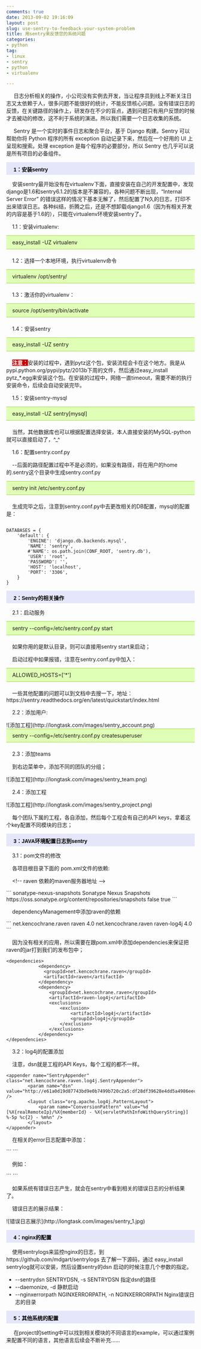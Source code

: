 ```yaml
---
comments: true
date: 2013-09-02 19:16:09
layout: post
slug: use-sentry-to-feedback-your-system-problem
title: 用sentry来反馈您的系统问题
categories:
- python
tag:
- linux
- sentry
- python
- virtualenv

---
```

 
<p> &nbsp;&nbsp;&nbsp;&nbsp; 日志分析相关的操作，小公司没有实例去开发，当让程序员到线上不断关注日志又太依赖于人，很多问题不能很好的统计，不能反馈核心问题。没有错误日志的反馈，在关键路径的操作上，研发存在不少的盲点，遇到问题只有用户反馈的时候才去被动的修改，这不利于系统的演进。所以我们需要一个日志收集的系统。</p>
<p> &nbsp;&nbsp;&nbsp;&nbsp; Sentry 是一个实时的事件日志和聚合平台，基于 Django 构建。Sentry 可以帮助你将 Python 程序的所有 exception 自动记录下来，然后在一个好用的 UI 上呈现和搜索。处理 exception 是每个程序的必要部分，所以 Sentry 也几乎可以说是所有项目的必备组件。</p>
<p style="background-color: rgb(230, 230, 250); height: 25px; width: 100%; padding-top: 9px; font-family: arial,helvetica,sans-serif; font-size: 14px; color: rgb(0, 0, 0);"><span style="font-size:14px;"><strong>&nbsp;&nbsp;&nbsp;&nbsp; 1：安装sentry  
</strong></span></p>
<p> &nbsp;&nbsp;&nbsp;&nbsp;安装sentry最开始没有在virtualenv下面，直接安装在自己的开发配置中，发现django是1.6和sentry6.1.2的版本是不兼容的，各种问题不断出现，“Internal Server Error” 的错误这样的情况下基本无解了，然后配置了N久的日志，打印不出来错误日志。各种纠结，折腾之后，还是不想卸载django1.6（因为有相关开发的内容是基于1.6的），只能在virtualenv环境安装sentry了。</p>

<p> &nbsp;&nbsp;&nbsp;&nbsp;1.1：安装virtualenv:</p>

<div style="border-top: 1px solid rgb(148, 218, 58); border-bottom: 1px solid rgb(148, 218, 58); padding: 9px 0pt 9px 16px; background-color: rgb(224, 255, 182);">
easy_install -UZ virtualenv
</div>
<p style="padding-top:6px;"> &nbsp;&nbsp;&nbsp;&nbsp;1.2：选择一个本地环境，执行virtualenv命令</p>
<div style="border-top: 1px solid rgb(148, 218, 58); border-bottom: 1px solid rgb(148, 218, 58); padding: 9px 0pt 9px 16px; background-color: rgb(224, 255, 182);">
virtualenv /opt/sentry/
</div>
<p style="padding-top:6px;"> &nbsp;&nbsp;&nbsp;&nbsp;1.3：激活你的virtualenv：</p>
<div style="border-top: 1px solid rgb(148, 218, 58); border-bottom: 1px solid rgb(148, 218, 58); padding: 9px 0pt 9px 16px; background-color: rgb(224, 255, 182);">
source /opt/sentry/bin/activate
</div>

<p style="padding-top:6px;"> &nbsp;&nbsp;&nbsp;&nbsp;1.4：安装sentry</p>
<div style="border-top: 1px solid rgb(148, 218, 58); border-bottom: 1px solid rgb(148, 218, 58); padding: 9px 0pt 9px 16px; background-color: rgb(224, 255, 182);">
easy_install -UZ sentry
</div>

<p style="padding-top:6px;"> &nbsp;&nbsp;&nbsp;&nbsp;<b style="background-color:#cc0000;color:#fff;">注意：</b>安装的过程中，遇到pytz这个包，安装流程会卡在这个地方。我是从pypi.python.org/pypi/pytz/2013b下周的文件，然后通过easy_install pytz_*.egg来安装这个包。在安装的过程中，网络一直timeout，需要不断的执行安装命令，后续会自动安装完毕。</p>

<p> &nbsp;&nbsp;&nbsp;&nbsp;1.5：安装sentry-mysql</p>

<div style="border-top: 1px solid rgb(148, 218, 58); border-bottom: 1px solid rgb(148, 218, 58); padding: 9px 0pt 9px 16px; background-color: rgb(224, 255, 182);">
easy_install -UZ sentry[mysql]
</div>

<p style="padding-top:6px;"> &nbsp;&nbsp;&nbsp;&nbsp;当然，其他数据库也可以根据配置选择安装，本人直接安装的MySQL-python就可以直接启动了，^_^</p>
<p> &nbsp;&nbsp;&nbsp;&nbsp;1.6：配置sentry.conf.py</p>
<p> &nbsp;&nbsp;&nbsp;&nbsp;--后面的路径配置过程中不是必须的，如果没有路径，将在用户的home的.sentry这个目录中生成sentry.conf.py</p>

<div style="border-top: 1px solid rgb(148, 218, 58); border-bottom: 1px solid rgb(148, 218, 58); padding: 9px 0pt 9px 16px; background-color: rgb(224, 255, 182);">
sentry init /etc/sentry.conf.py
</div>
<p style="padding-top:6px;"> &nbsp;&nbsp;&nbsp;&nbsp;生成完毕之后，注意到sentry.conf.py中去更改相关的DB配置，mysql的配置是：</p>

<div>
<pre><code>
DATABASES = {
    'default': {
        'ENGINE': 'django.db.backends.mysql',
        'NAME': 'sentry',
        #'NAME': os.path.join(CONF_ROOT, 'sentry.db'),
        'USER': 'root',
        'PASSWORD': '',
        'HOST': 'localhost',
        'PORT': '3306',
    }
}
</code></pre>
</div>

<p style="background-color: rgb(230, 230, 250); height: 25px; width: 100%; padding-top: 9px; font-family: arial,helvetica,sans-serif; font-size: 14px; color: rgb(0, 0, 0);"><span style="font-size:14px;"><strong>&nbsp;&nbsp;&nbsp;&nbsp; 2：Sentry的相关操作 
</strong></span></p>

<p> &nbsp;&nbsp;&nbsp;&nbsp;2.1：启动服务</p>

<div style="border-top: 1px solid rgb(148, 218, 58); border-bottom: 1px solid rgb(148, 218, 58); padding: 9px 0pt 9px 16px; background-color: rgb(224, 255, 182);">
sentry --config=/etc/sentry.conf.py start
</div>

<p style="padding-top:6px;"> &nbsp;&nbsp;&nbsp;&nbsp;如果你用的是默认目录，则可以直接用sentry start来启动；</p>
<p> &nbsp;&nbsp;&nbsp;&nbsp;启动过程中如果报错，注意在sentry.conf.py中加入：</p>
<div style="border-top: 1px solid rgb(148, 218, 58); border-bottom: 1px solid rgb(148, 218, 58); padding: 9px 0pt 9px 16px; background-color: rgb(224, 255, 182);">
ALLOWED_HOSTS=['*'] 
</div>
<p style="padding-top:6px;"> &nbsp;&nbsp;&nbsp;&nbsp;一些其他配置的问题可以到文档中去搜一下，地址：
https://sentry.readthedocs.org/en/latest/quickstart/index.html</p>

<p> &nbsp;&nbsp;&nbsp;&nbsp;2.2：添加用户:</p>
![添加工程](http://longtask.com/images/sentry_account.png)
<div style="border-top: 1px solid rgb(148, 218, 58); border-bottom: 1px solid rgb(148, 218, 58); padding: 9px 0pt 9px 16px; background-color: rgb(224, 255, 182);">
sentry --config=/etc/sentry.conf.py createsuperuser
</div>


<p style="padding-top:6px;"> &nbsp;&nbsp;&nbsp;&nbsp;2.3：添加teams</p>
<p> &nbsp;&nbsp;&nbsp;&nbsp;到右边菜单中，添加不同的团队的分组；</p>
![添加工程](http://longtask.com/images/sentry_team.png)

<p> &nbsp;&nbsp;&nbsp;&nbsp;2.4：添加工程</p>
![添加工程](http://longtask.com/images/sentry_project.png)
<p> &nbsp;&nbsp;&nbsp;&nbsp;每个团队下属的工程，各自添加，然后每个工程会有自己的API keys，拿着这个key配置不同模块的日志；</p>

<p style="background-color: rgb(230, 230, 250); height: 25px; width: 100%; padding-top: 9px; font-family: arial,helvetica,sans-serif; font-size: 14px; color: rgb(0, 0, 0);"><span style="font-size:14px;"><strong>&nbsp;&nbsp;&nbsp;&nbsp; 3：JAVA环境配置日志到sentry
</strong></span></p>
<p> &nbsp;&nbsp;&nbsp;&nbsp;3.1：pom文件的修改</p>
<p> &nbsp;&nbsp;&nbsp;&nbsp;各项目根目录下面的 pom.xml文件的依赖:</p>
<p>&nbsp;&nbsp;&nbsp;&nbsp;&lt;!-- raven 依赖的maven服务器地址 --&gt;</p>
```
<repositories>
        <repository>
            <id>sonatype-nexus-snapshots</id>
            <name>Sonatype Nexus Snapshots</name>
            <url>https://oss.sonatype.org/content/repositories/snapshots</url>
            <releases>
                <enabled>false</enabled>
            </releases>
            <snapshots>
                <enabled>true</enabled>
            </snapshots>
        </repository>
</repositories>
```
<p> &nbsp;&nbsp;&nbsp;&nbsp;dependencyManagement中添加raven的依赖 </p>
```
<dependency>
	<groupId>net.kencochrane.raven</groupId>
	<artifactId>raven</artifactId>
	<version>4.0</version>
</dependency>
<dependency>
	<groupId>net.kencochrane.raven</groupId>
	<artifactId>raven-log4j</artifactId>
	<version>4.0</version>
</dependency>
```
<p> &nbsp;&nbsp;&nbsp;&nbsp;因为没有相关的应用，所以需要在跟pom.xml中添加dependencies来保证把raven的jar打到我们的发布包中；</p>

```
<dependencies>
            <dependency>
              <groupId>net.kencochrane.raven</groupId>
              <artifactId>raven</artifactId>
            </dependency>
            <dependency>
                <groupId>net.kencochrane.raven</groupId>
                <artifactId>raven-log4j</artifactId>
                <exclusions>
                    <exclusion>
                        <artifactId>log4j</artifactId>
                        <groupId>log4j</groupId>
                    </exclusion>
                </exclusions>
            </dependency>
</dependencies>
```
<p> &nbsp;&nbsp;&nbsp;&nbsp;3.2：log4j的配置添加</p>

<p> &nbsp;&nbsp;&nbsp;&nbsp;注意，dsn就是工程的API Keys，每个工程的都不一样。</p>

```
<appender name="SentryAppender" class="net.kencochrane.raven.log4j.SentryAppender">
        <param name="dsn" value="http://e61a0d19d87743bd9e0b7499b720c2a5:df28df39628e4dd5a4986eecf4923851@192.168.100.11:9000/1" />
        <layout class="org.apache.log4j.PatternLayout">
            <param name="ConversionPattern" value="%d [%X{realRemoteIp}/%X{memberId} - %X{servletPathInfoWithQueryString}] %-5p %c{2} - %m%n" />
        </layout>
</appender>
```
<p> &nbsp;&nbsp;&nbsp;&nbsp;在相关的error日志配置中添加：</p>
```
<appender-ref ref="SentryAppender" />
```

<p> &nbsp;&nbsp;&nbsp;&nbsp;例如：</p>
```
<logger name="com.okhqb.canvas" additivity="false">
        <level value="INFO" />
        <appender-ref ref="CANVAS-DEFAULT-APPENDER" />
        <appender-ref ref="ERROR-APPENDER" />
        <appender-ref ref="SentryAppender" />
</logger>
```
<p> &nbsp;&nbsp;&nbsp;&nbsp;如果系统有错误日志产生，就会在sentry中看到相关的错误日志的分析结果了。</p>

<p> &nbsp;&nbsp;&nbsp;&nbsp;错误日志的展示结果：
</p>
![错误日志展示](http://longtask.com/images/sentry_1.jpg)

<p style="background-color: rgb(230, 230, 250); height: 25px; width: 100%; padding-top: 9px; font-family: arial,helvetica,sans-serif; font-size: 14px; color: rgb(0, 0, 0);"><span style="font-size:14px;"><strong>&nbsp;&nbsp;&nbsp;&nbsp; 4：nginx的配置
</strong></span></p>

<p> &nbsp;&nbsp;&nbsp;&nbsp;使用sentrylogs来监控nginx的日志，到https://github.com/mdgart/sentrylogs 去了解一下源码，通过 easy_install sentrylog就可以安装，然后设置sentry的dsn 启动的时候注意几个参数的指定。
<ul>
<li>--sentrydsn SENTRYDSN, -s SENTRYDSN   指定dsn的路径</li>
<li>--daemonize, -d 静默启动</li>
<li>--nginxerrorpath NGINXERRORPATH, -n NGINXERRORPATH   Nginx错误日志的目录</li>
</ul>
 </p>
<p style="background-color: rgb(230, 230, 250); height: 25px; width: 100%; padding-top: 9px; font-family: arial,helvetica,sans-serif; font-size: 14px; color: rgb(0, 0, 0);"><span style="font-size:14px;"><strong>&nbsp;&nbsp;&nbsp;&nbsp; 5：其他系统的配置
</strong></span></p>

<p> &nbsp;&nbsp;&nbsp;&nbsp; 在project的setting中可以找到相关模块的不同语言的example，可以通过案例来配置不同的语言，其他语言后续会不断补充……</p>
<p> &nbsp;&nbsp;&nbsp;&nbsp; </p>
<p> &nbsp;&nbsp;&nbsp;&nbsp; </p>
<p> &nbsp;&nbsp;&nbsp;&nbsp; </p>


